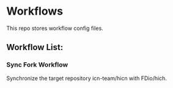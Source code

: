 # Workflows

This repo stores workflow config files.

## Workflow List:

### Sync Fork Workflow

Synchronize the target repository icn-team/hicn with FDio/hich.
